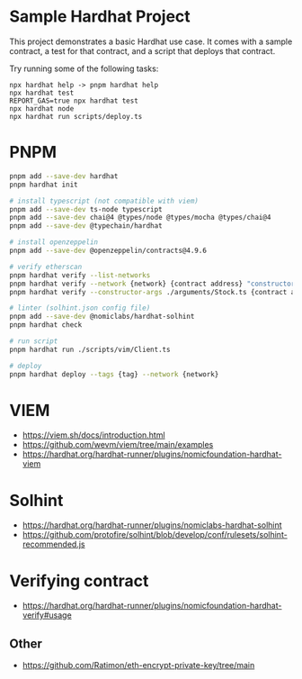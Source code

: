 # Sample Hardhat Project

This project demonstrates a basic Hardhat use case. It comes with a sample contract, a test for that contract, and a script that deploys that contract.

Try running some of the following tasks:

```shell
npx hardhat help -> pnpm hardhat help
npx hardhat test
REPORT_GAS=true npx hardhat test
npx hardhat node
npx hardhat run scripts/deploy.ts
```

# PNPM

```sh
pnpm add --save-dev hardhat
pnpm hardhat init

# install typescript (not compatible with viem)
pnpm add --save-dev ts-node typescript
pnpm add --save-dev chai@4 @types/node @types/mocha @types/chai@4
pnpm add --save-dev @typechain/hardhat

# install openzeppelin
pnpm add --save-dev @openzeppelin/contracts@4.9.6

# verify etherscan
pnpm hardhat verify --list-networks
pnpm hardhat verify --network {network} {contract address} "constructor argument 1"
pnpm hardhat verify --constructor-args ./arguments/Stock.ts {contract address}

# linter (solhint.json config file)
pnpm add --save-dev @nomiclabs/hardhat-solhint
pnpm hardhat check

# run script
pnpm hardhat run ./scripts/vim/Client.ts

# deploy
pnpm hardhat deploy --tags {tag} --network {network}
```

# VIEM

-   https://viem.sh/docs/introduction.html
-   https://github.com/wevm/viem/tree/main/examples
-   https://hardhat.org/hardhat-runner/plugins/nomicfoundation-hardhat-viem

# Solhint

-   https://hardhat.org/hardhat-runner/plugins/nomiclabs-hardhat-solhint
-   https://github.com/protofire/solhint/blob/develop/conf/rulesets/solhint-recommended.js

# Verifying contract

-   https://hardhat.org/hardhat-runner/plugins/nomicfoundation-hardhat-verify#usage

## Other

-   https://github.com/Ratimon/eth-encrypt-private-key/tree/main
